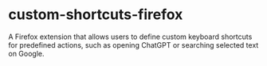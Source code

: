 # custom-shortcuts-firefox
A Firefox extension that allows users to define custom keyboard shortcuts for predefined actions, such as opening ChatGPT or searching selected text on Google.
